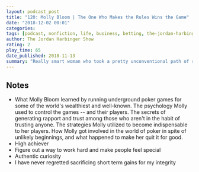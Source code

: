 ```yaml
---
layout: podcast_post
title: "120: Molly Bloom | The One Who Makes the Rules Wins the Game"
date: "2018-12-02 00:01"
categories:
tags: [podcast, nonfiction, life, business, betting, the-jordan-harbinger-show]
author: The Jordan Harbinger Show
rating: 2
play_time: 65
date_published: 2018-11-13
summary: "Really smart woman who took a pretty unconventional path of running underground poker games, lost it all, and has come back strong."
---
```


## Notes

* What Molly Bloom learned by running underground poker games for some of the
world's wealthiest and well-known. The psychology Molly used to control the
games -- and their players. The secrets of generating rapport and trust among
those who aren't in the habit of trusting anyone. The strategies Molly utilized
to become indispensable to her players. How Molly got involved in the world of
poker in spite of unlikely beginnings, and what happened to make her quit it for
good.
* High achiever
* Figure out a way to work hard and make people feel special
* Authentic curiosity
* I have never regretted sacrificing short term gains for my integrity
